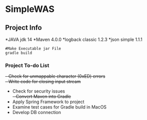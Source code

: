 
# SimpleWAS

## Project Info
*JAVA jdk 14
*Maven 4.0.0
*logback classic 1.2.3
*json simple 1.1.1

```
#Make Executable jar File
gradle build
```

### Project To-do List

~~- Check for unmappable character (0xED) errors~~ <br>
~~- Write code for closing input stream~~ <br>
- Check for security issues <br>
~~- Convert Maven into Gradle~~ <br>
- Apply Spring Framework to project <br>
- Examine test cases for Gradle build in MacOS <br>
- Develop DB connection <br>
